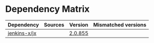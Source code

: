 # Dependency Matrix

Dependency | Sources | Version | Mismatched versions
---------- | ------- | ------- | -------------------
[jenkins-x/jx](https://github.com/jenkins-x/jx) |  | [2.0.855](https://github.com/jenkins-x/jx/releases/tag/v2.0.855) | 
